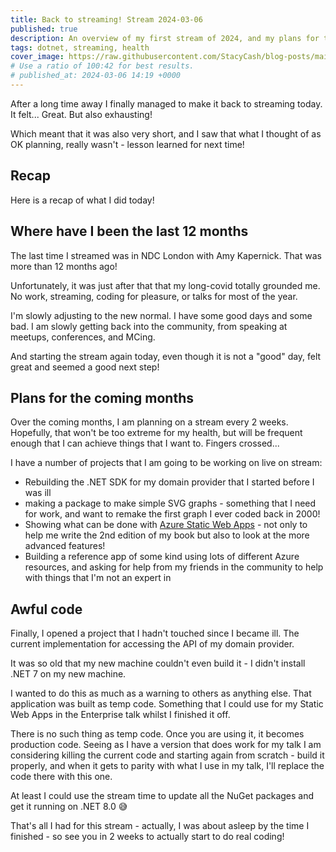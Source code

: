 ```yaml
---
title: Back to streaming! Stream 2024-03-06
published: true
description: An overview of my first stream of 2024, and my plans for the coming months.
tags: dotnet, streaming, health
cover_image: https://raw.githubusercontent.com/StacyCash/blog-posts/main/streaming/2024/Stream%2020240306/cover-image.jpg
# Use a ratio of 100:42 for best results.
# published_at: 2024-03-06 14:19 +0000
---
```


After a long time away I finally managed to make it back to streaming today. It felt... Great. But also exhausting!

Which meant that it was also very short, and I saw that what I thought of as OK planning, really wasn't - lesson learned for next time!

## Recap

Here is a recap of what I did today!

## Where have I been the last 12 months

The last time I streamed was in NDC London with Amy Kapernick. That was more than 12 months ago!

Unfortunately, it was just after that that my long-covid totally grounded me. No work, streaming, coding for pleasure, or talks for most of the year.

I'm slowly adjusting to the new normal. I have some good days and some bad. I am slowly getting back into the community, from speaking at meetups, conferences, and MCing.

And starting the stream again today, even though it is not a "good" day, felt great and seemed a good next step!

## Plans for the coming months

Over the coming months, I am planning on a stream every 2 weeks. Hopefully, that won't be too extreme for my health, but will be frequent enough that I can achieve things that I want to. Fingers crossed...

I have a number of projects that I am going to be working on live on stream:

- Rebuilding the .NET SDK for my domain provider that I started before I was ill
- making a package to make simple SVG graphs - something that I need for work, and want to remake the first graph I ever coded back in 2000!
- Showing what can be done with [Azure Static Web Apps](https://learn.microsoft.com/en-us/azure/static-web-apps/?wt.mc_id=DT-MVP-5003925) - not only to help me write the 2nd edition of my book but also to look at the more advanced features!
- Building a reference app of some kind using lots of different Azure resources, and asking for help from my friends in the community to help with things that I'm not an expert in

## Awful code

Finally, I opened a project that I hadn't touched since I became ill. The current implementation for accessing the API of my domain provider.

It was so old that my new machine couldn't even build it - I didn't install .NET 7 on my new machine.

I wanted to do this as much as a warning to others as anything else. That application was built as temp code. Something that I could use for my Static Web Apps in the Enterprise talk whilst I finished it off.

There is no such thing as temp code. Once you are using it, it becomes production code. Seeing as I have a version that does work for my talk I am considering killing the current code and starting again from scratch - build it properly, and when it gets to parity with what I use in my talk, I'll replace the code there with this one.

At least I could use the stream time to update all the NuGet packages and get it running on .NET 8.0 😅

That's all I had for this stream - actually, I was about asleep by the time I finished - so see you in 2 weeks to actually start to do real coding!
